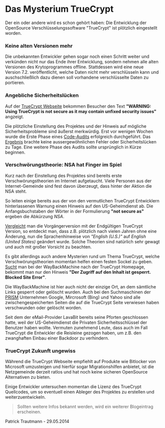 # Das Mysterium TrueCrypt
Der ein oder andere wird es schon gehört haben: Die Entwicklung der OpenSource Verschlüsselungssoftware "TrueCrypt" ist plötzlich eingestellt worden.

### Keine alten Versionen mehr
Die unbekannten Entwickler gehen sogar noch einen Schritt weiter und verkünden nicht nur das Ende ihrer Entwicklung, sondern nehmen alle alten Versionen des Krytoprogrammes offline. Stattdessen wird eine neue Version 7.2. veröffentlicht, welche Daten nicht mehr verschlüsseln kann und auschschließlich dazu dienen soll vorhandene verschlüsselte Daten zu portieren.

### Angebliche Sicherheitslücken
Auf der [TrueCrypt Webseite](http://truecrypt.sourceforge.net/) bekommen Besucher den Text **"WARNING: Using TrueCrypt is not secure as it may contain unfixed security issues"** angzeigt.

Die plötzliche Einstellung des Projektes und der Hinweis auf mögliche Sicherheitsprobleme sind äußerst merkwürdig. Erst vor wenigen Wochen wurde die Erste Phase eines [Code-Audits](http://de.wikipedia.org/wiki/Audit#Software) erfolgreich durchgeführt. Das [Ergebnis]() brachte keine aussergewöhnlichen Fehler oder Sicherheitslücken zu Tage. Eine weitere Phase des Audits sollte ursprünglich in Kürze beginnen.

### Verschwörungstheorie: NSA hat Finger im Spiel
Kurz nach der Einstellung des Projektes sind bereits erste Verschwörungstheorien im Internet aufgetaucht. Viele Personen aus der Internet-Gemeinde sind fest davon überzeugt, dass hinter der Aktion die NSA steht.

So leiten einige bereits aus der von den vermutlichen TrueCrypt Entwicklern hinterlassenen Warnung einen Hinweis auf den US-Geheimdienst ab. Die Anfangsbuchstaben der Wörter in der Formulierung **"not secure as"** ergeben die Abkürzung *NSA*.

[Vergleicht](https://github.com/warewolf/truecrypt/compare/master...7.2) man die Vorgängerversion mit der Endgültigen TrueCrypt Version, so entdeckt man, dass z.B. plötzlich nach vielen Jahren ohne eine Änderung, nun die Sprachenhinweise von *"English (U.S.)"* auf *English (United States)* geändert wurde. Solche Theorien sind natürlich sehr gewagt und auch mit großer Vorsicht zu beachten.

Es gibt allerdings auch andere Mysterien rund um Thema TrueCrypt, welche Verschwörungstheorien momentan helfen einen festen Sockel zu geben. [Sucht](https://web.archive.org/web/*/http://www.truecrypt.org) man bei der WayBackMachine nach der TrueCrypt Homepage, bekommt man nur den Hinweis **"Der Zugriff auf den Inhalt ist gesperrt. Blocked Site Error"**.

Die WayBackMachine ist hier auch nicht der einzige Ort, an dem sämtliche Links gesperrt oder gelöscht wurden. Auch bei den Suchmaschinen der [PRISM](http://de.wikipedia.org/wiki/PRISM) Unternehmen Google, Mircrosoft (Bing) und Yahoo sind alle zwischengespeicherten Seiten die auf die TrueCrypt Seite verwiesen haben verschwunden oder gelöscht worden.

Seit dem der eMail-Provider LavaBit bereits seine Pforten geschlossen hatte, weil der US-Geheimdienst die Privaten Sicherheitsschlüssel der Benutzer haben wollte. Vermuten zunehmend Leute, dass auch im Fall TrueCrypt die Entwickler die Reisleine gezogen haben, um z.B. den zwanghaften Einbau einer Backdoor zu verhindern.

### TrueCrypt Zukunft ungewiss
Während die TrueCrypt Webseite empfiehlt auf Produkte wie Bitlocker von Microsoft umzusteigen und hierfür sogar Migrationshilfen anbietet, ist die Netzgemeinde derzeit ratlos und hat noch keine sicheren OpenSource Alternativen zu bieten.

Einige Entwickler untersuchen momentan die Lizenz des TrueCrypt Quellcodes, um so eventuell einen Ableger des Projektes zu erstellen und weiterzuentwickeln.

> Sollten weitere Infos bekannt werden, wird ein weiterer Blogeintrag erscheinen.

Patrick Trautmann - 29.05.2014

